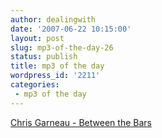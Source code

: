 ```yaml
---
author: dealingwith
date: '2007-06-22 10:15:00'
layout: post
slug: mp3-of-the-day-26
status: publish
title: mp3 of the day
wordpress_id: '2211'
categories:
 - mp3 of the day
---
```


[Chris Garneau - Between the Bars][1]

   [1]:
http://danielsjourney.com/blog/files/2007/06/14%20Between%20The%20Bars.mp3

